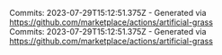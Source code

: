 Commits: 2023-07-29T15:12:51.375Z - Generated via https://github.com/marketplace/actions/artificial-grass
<br>
Commits: 2023-07-29T15:12:51.375Z - Generated via https://github.com/marketplace/actions/artificial-grass
<br>
